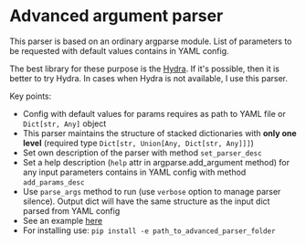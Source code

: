 
# Advanced argument parser

This parser is based on an ordinary argparse module.
List of parameters to be requested with default values contains in YAML config.  

The best library for these purpose is the [Hydra](https://hydra.cc). If it's possible, then it is better to try Hydra.
In cases when Hydra is not available, I use this parser.  

Key points:
- Config with default values for params requires as path to YAML file or `Dict[str, Any]` object
- This parser maintains the structure of stacked dictionaries with **only one level**
  (required type `Dict[str, Union[Any, Dict[str, Any]]]`)
- Set own description of the parser with method `set_parser_desc`
- Set a help description (`help` attr in argparse.add_argument method) for any input parameters 
  contains in YAML config with method `add_params_desc`
- Use `parse_args` method to run (use `verbose` option to manage parser silence). 
  Output dict will have the same structure as the input dict parsed from YAML config
- See an example [here]()
- For installing use: `pip install -e path_to_advanced_parser_folder`
